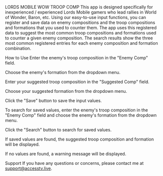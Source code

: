 LORDS MOBILE WOW TROOP COMP
This app is designed specifically for inexperienced / experienced Lords Mobile gamers who lead rallies in World of Wonder, Baron, etc. Using our easy-to-use input functions, you can register and save data on enemy compositions and the troop compositions and formations that you used to counter them. The app uses this registered data to suggest the most common troop compositions and formations used to counter a given enemy composition. The search results show the three most common registered entries for each enemy composition and formation combination.

How to Use
Enter the enemy's troop composition in the "Enemy Comp" field.

Choose the enemy's formation from the dropdown menu.

Enter your suggested troop composition in the "Suggested Comp" field.

Choose your suggested formation from the dropdown menu.

Click the "Save" button to save the input values.

To search for saved values, enter the enemy's troop composition in the "Enemy Comp" field and choose the enemy's formation from the dropdown menu.

Click the "Search" button to search for saved values.

If saved values are found, the suggested troop composition and formation will be displayed.

If no values are found, a warning message will be displayed.


Support
If you have any questions or concerns, please contact me at support@accesstv.live.


